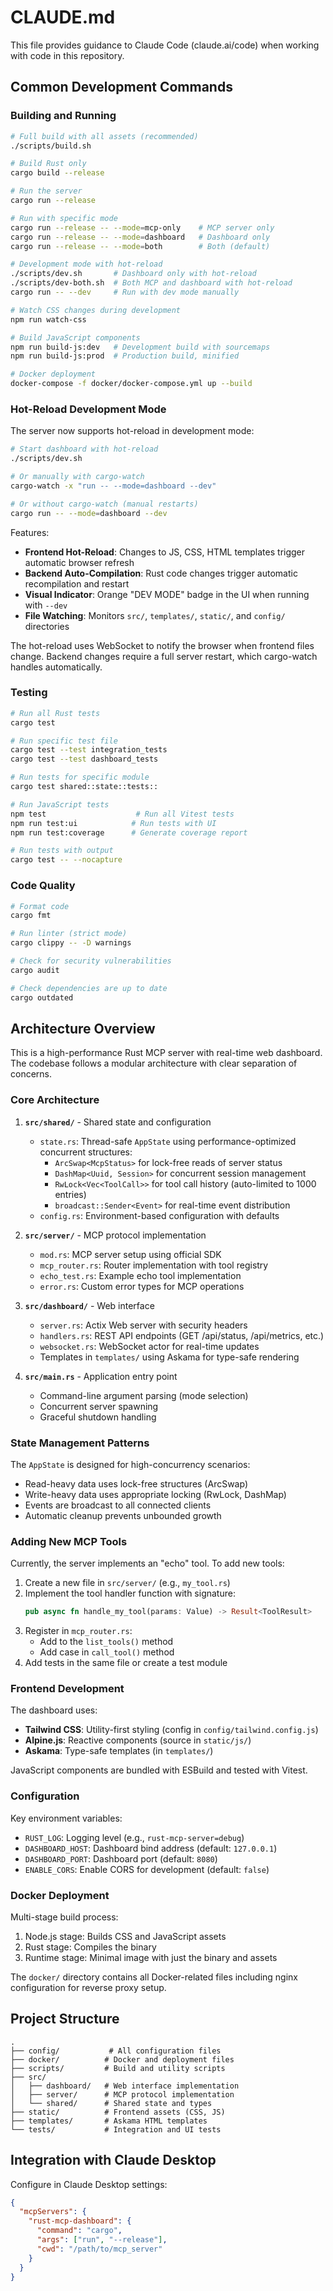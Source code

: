 # CLAUDE.md

This file provides guidance to Claude Code (claude.ai/code) when working with code in this repository.

## Common Development Commands

### Building and Running
```bash
# Full build with all assets (recommended)
./scripts/build.sh

# Build Rust only
cargo build --release

# Run the server
cargo run --release

# Run with specific mode
cargo run --release -- --mode=mcp-only    # MCP server only
cargo run --release -- --mode=dashboard   # Dashboard only
cargo run --release -- --mode=both        # Both (default)

# Development mode with hot-reload
./scripts/dev.sh       # Dashboard only with hot-reload
./scripts/dev-both.sh  # Both MCP and dashboard with hot-reload
cargo run -- --dev     # Run with dev mode manually

# Watch CSS changes during development
npm run watch-css

# Build JavaScript components
npm run build-js:dev   # Development build with sourcemaps
npm run build-js:prod  # Production build, minified

# Docker deployment
docker-compose -f docker/docker-compose.yml up --build
```

### Hot-Reload Development Mode

The server now supports hot-reload in development mode:

```bash
# Start dashboard with hot-reload
./scripts/dev.sh

# Or manually with cargo-watch
cargo-watch -x "run -- --mode=dashboard --dev"

# Or without cargo-watch (manual restarts)
cargo run -- --mode=dashboard --dev
```

Features:
- **Frontend Hot-Reload**: Changes to JS, CSS, HTML templates trigger automatic browser refresh
- **Backend Auto-Compilation**: Rust code changes trigger automatic recompilation and restart
- **Visual Indicator**: Orange "DEV MODE" badge in the UI when running with `--dev`
- **File Watching**: Monitors `src/`, `templates/`, `static/`, and `config/` directories

The hot-reload uses WebSocket to notify the browser when frontend files change. Backend changes require a full server restart, which cargo-watch handles automatically.

### Testing
```bash
# Run all Rust tests
cargo test

# Run specific test file
cargo test --test integration_tests
cargo test --test dashboard_tests

# Run tests for specific module
cargo test shared::state::tests::

# Run JavaScript tests
npm test                    # Run all Vitest tests
npm run test:ui            # Run tests with UI
npm run test:coverage      # Generate coverage report

# Run tests with output
cargo test -- --nocapture
```

### Code Quality
```bash
# Format code
cargo fmt

# Run linter (strict mode)
cargo clippy -- -D warnings

# Check for security vulnerabilities
cargo audit

# Check dependencies are up to date
cargo outdated
```

## Architecture Overview

This is a high-performance Rust MCP server with real-time web dashboard. The codebase follows a modular architecture with clear separation of concerns.

### Core Architecture

1. **`src/shared/`** - Shared state and configuration
   - `state.rs`: Thread-safe `AppState` using performance-optimized concurrent structures:
     - `ArcSwap<McpStatus>` for lock-free reads of server status
     - `DashMap<Uuid, Session>` for concurrent session management
     - `RwLock<Vec<ToolCall>>` for tool call history (auto-limited to 1000 entries)
     - `broadcast::Sender<Event>` for real-time event distribution
   - `config.rs`: Environment-based configuration with defaults

2. **`src/server/`** - MCP protocol implementation
   - `mod.rs`: MCP server setup using official SDK
   - `mcp_router.rs`: Router implementation with tool registry
   - `echo_test.rs`: Example echo tool implementation
   - `error.rs`: Custom error types for MCP operations

3. **`src/dashboard/`** - Web interface
   - `server.rs`: Actix Web server with security headers
   - `handlers.rs`: REST API endpoints (GET /api/status, /api/metrics, etc.)
   - `websocket.rs`: WebSocket actor for real-time updates
   - Templates in `templates/` using Askama for type-safe rendering

4. **`src/main.rs`** - Application entry point
   - Command-line argument parsing (mode selection)
   - Concurrent server spawning
   - Graceful shutdown handling

### State Management Patterns

The `AppState` is designed for high-concurrency scenarios:
- Read-heavy data uses lock-free structures (ArcSwap)
- Write-heavy data uses appropriate locking (RwLock, DashMap)
- Events are broadcast to all connected clients
- Automatic cleanup prevents unbounded growth

### Adding New MCP Tools

Currently, the server implements an "echo" tool. To add new tools:

1. Create a new file in `src/server/` (e.g., `my_tool.rs`)
2. Implement the tool handler function with signature:
   ```rust
   pub async fn handle_my_tool(params: Value) -> Result<ToolResult>
   ```
3. Register in `mcp_router.rs`:
   - Add to the `list_tools()` method
   - Add case in `call_tool()` method
4. Add tests in the same file or create a test module

### Frontend Development

The dashboard uses:
- **Tailwind CSS**: Utility-first styling (config in `config/tailwind.config.js`)
- **Alpine.js**: Reactive components (source in `static/js/`)
- **Askama**: Type-safe templates (in `templates/`)

JavaScript components are bundled with ESBuild and tested with Vitest.

### Configuration

Key environment variables:
- `RUST_LOG`: Logging level (e.g., `rust-mcp-server=debug`)
- `DASHBOARD_HOST`: Dashboard bind address (default: `127.0.0.1`)
- `DASHBOARD_PORT`: Dashboard port (default: `8080`)
- `ENABLE_CORS`: Enable CORS for development (default: `false`)

### Docker Deployment

Multi-stage build process:
1. Node.js stage: Builds CSS and JavaScript assets
2. Rust stage: Compiles the binary
3. Runtime stage: Minimal image with just the binary and assets

The `docker/` directory contains all Docker-related files including nginx configuration for reverse proxy setup.

## Project Structure

```
.
├── config/           # All configuration files
├── docker/          # Docker and deployment files  
├── scripts/         # Build and utility scripts
├── src/            
│   ├── dashboard/   # Web interface implementation
│   ├── server/      # MCP protocol implementation
│   └── shared/      # Shared state and types
├── static/          # Frontend assets (CSS, JS)
├── templates/       # Askama HTML templates
└── tests/           # Integration and UI tests
```

## Integration with Claude Desktop

Configure in Claude Desktop settings:
```json
{
  "mcpServers": {
    "rust-mcp-dashboard": {
      "command": "cargo",
      "args": ["run", "--release"],
      "cwd": "/path/to/mcp_server"
    }
  }
}
```